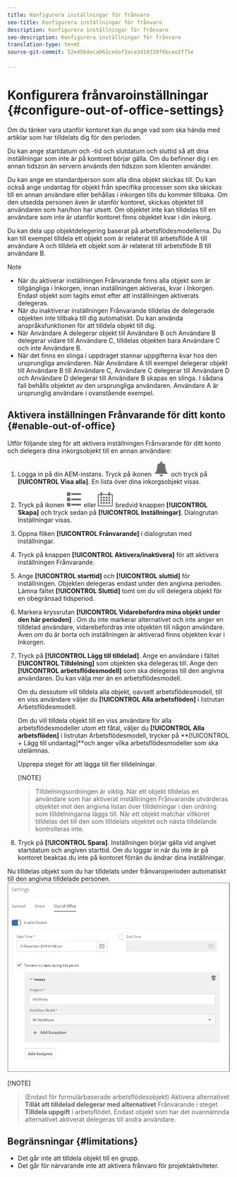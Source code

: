 ```yaml
---
title: Konfigurera inställningar för frånvaro
seo-title: Konfigurera inställningar för frånvaro
description: Konfigurera inställningar för frånvaro
seo-description: Konfigurera inställningar för frånvaro
translation-type: tm+mt
source-git-commit: 52e4564ecab61cedaf3aca3d10339f6bcee2f71e

---
```




# Konfigurera frånvaroinställningar {#configure-out-of-office-settings}

Om du tänker vara utanför kontoret kan du ange vad som ska hända med artiklar som har tilldelats dig för den perioden.

Du kan ange startdatum och -tid och slutdatum och sluttid så att dina inställningar som inte är på kontoret börjar gälla. Om du befinner dig i en annan tidszon än servern används den tidszon som klienten använder.

Du kan ange en standardperson som alla dina objekt skickas till. Du kan också ange undantag för objekt från specifika processer som ska skickas till en annan användare eller behållas i inkorgen tills du kommer tillbaka. Om den utsedda personen även är utanför kontoret, skickas objektet till användaren som han/hon har utsett. Om objektet inte kan tilldelas till en användare som inte är utanför kontoret finns objektet kvar i din inkorg.

Du kan dela upp objektdelegering baserat på arbetsflödesmodellerna. Du kan till exempel tilldela ett objekt som är relaterat till arbetsflöde A till användare A och tilldela ett objekt som är relaterat till arbetsflöde B till användare B.


>[!NOTE]
>
> * När du aktiverar inställningen Frånvarande finns alla objekt som är tillgängliga i Inkorgen, innan inställningen aktiveras, kvar i Inkorgen. Endast objekt som tagits emot efter att inställningen aktiverats delegeras.
> * När du inaktiverar inställningen Frånvarande tilldelas de delegerade objekten inte tillbaka till dig automatiskt. Du kan använda anspråksfunktionen för att tilldela objekt till dig.
> * När Användare A delegerar objekt till Användare B och Användare B delegerar vidare till Användare C, tilldelas objekten bara Användare C och inte Användare B.
> * När det finns en slinga i uppdraget stannar uppgifterna kvar hos den ursprungliga användaren. När Användare A till exempel delegerar objekt till Användare B till Användare C, Användare C delegerar till Användare D och Användare D delegerar till Användare B skapas en slinga. I sådana fall behålls objektet av den ursprungliga användaren. Användare A är ursprunglig användare i ovanstående exempel.


## Aktivera inställningen Frånvarande för ditt konto {#enable-out-of-office}

Utför följande steg för att aktivera inställningen Frånvarande för ditt konto och delegera dina inkorgsobjekt till en annan användare:

1. Logga in på din AEM-instans. Tryck på ikonen ![Inkorg](assets/bell.svg) och tryck på **[!UICONTROL Visa alla]**. En lista över dina inkorgsobjekt visas.
1. Tryck på ikonen ![Visa väljare](assets/viewlist.svg) eller ![Visa väljare](assets/calendar.svg) bredvid knappen **[!UICONTROL Skapa]** och tryck sedan på **[!UICONTROL Inställningar]**. Dialogrutan Inställningar visas.
1. Öppna fliken **[!UICONTROL Frånvarande]** i dialogrutan med inställningar.
1. Tryck på knappen **[!UICONTROL Aktivera/inaktivera]** för att aktivera inställningen Frånvarande.
1. Ange **[!UICONTROL starttid]** och **[!UICONTROL sluttid]** för inställningen. Objekten delegeras endast under den angivna perioden. Lämna fältet **[!UICONTROL Sluttid]** tomt om du vill delegera objekt för en obegränsad tidsperiod.
1. Markera kryssrutan **[!UICONTROL Vidarebefordra mina objekt under den här perioden]** . Om du inte markerar alternativet och inte anger en tilldelad användare, vidarebefordras inte objekten till någon användare. Även om du är borta och inställningen är aktiverad finns objekten kvar i Inkorgen.
1. Tryck på **[!UICONTROL Lägg till tilldelad]**. Ange en användare i fältet **[!UICONTROL Tilldelning]** som objekten ska delegeras till. Ange den **[!UICONTROL arbetsflödesmodell]** som ska delegeras till den angivna användaren. Du kan välja mer än en arbetsflödesmodell.

   Om du dessutom vill tilldela alla objekt, oavsett arbetsflödesmodell, till en viss användare väljer du **[!UICONTROL Alla arbetsflöden]** i listrutan Arbetsflödesmodell. <br>

   Om du vill tilldela objekt till en viss användare för alla arbetsflödesmodeller utom ett fåtal, väljer du **[!UICONTROL Alla arbetsflöden]** i listrutan Arbetsflödesmodell, trycker på **[!UICONTROL + Lägg till undantag]**och anger vilka arbetsflödesmodeller som ska utelämnas.
   <br>

   Upprepa steget för att lägga till fler tilldelningar. <br>

   [!NOTE]
   >Tilldelningsordningen är viktig. När ett objekt tilldelas en användare som har aktiverat inställningen Frånvarande utvärderas objektet mot den angivna listan över tilldelningar i den ordning som tilldelningarna läggs till. När ett objekt matchar villkoret tilldelas det till den som tilldelats objektet och nästa tilldelande kontrolleras inte.

1. Tryck på **[!UICONTROL Spara]**. Inställningen börjar gälla vid angivet startdatum och angiven starttid. Om du loggar in när du inte är på kontoret beaktas du inte på kontoret förrän du ändrar dina inställningar.

Nu tilldelas objekt som du har tilldelats under frånvaroperioden automatiskt till den angivna tilldelade personen.\
![Utanför kontoret](assets/out-of-office.png)

[!NOTE]
>(Endast för formulärbaserade arbetsflödesobjekt) Aktivera alternativet **Tillåt att tilldelad delegerar med alternativet** Frånvarande i steget **Tilldela uppgift** i arbetsflödet. Endast objekt som har det ovannämnda alternativet aktiverat delegeras till andra användare.
> 
## Begränsningar {#limitations}

* Det går inte att tilldela objekt till en grupp.
* Det går för närvarande inte att aktivera frånvaro för projektaktiviteter.

